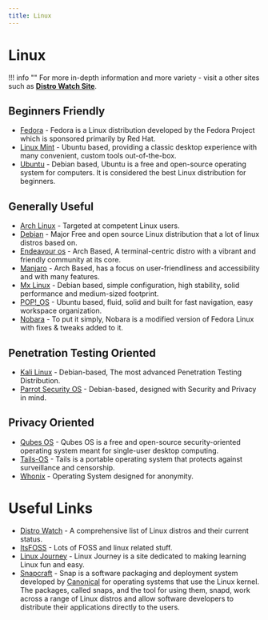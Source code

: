 ```yaml
---
title: Linux
---
```


# Linux

!!! info ""
    For more in-depth information and more variety - visit a other sites such as [**Distro Watch Site**](https://distrowatch.com/).

## Beginners Friendly

-   [Fedora](https://www.fedoraproject.org/) - Fedora is a Linux distribution developed by the Fedora Project which is sponsored primarily by Red Hat.
-   [Linux Mint](https://linuxmint.com/) - Ubuntu based, providing a classic desktop experience with many convenient, custom tools out-of-the-box.
-   [Ubuntu](https://www.ubuntu.com/) - Debian based, Ubuntu is a free and open-source operating system for computers. It is considered the best Linux distribution for beginners.

## Generally Useful

-   [Arch Linux](https://www.archlinux.org/) - Targeted at competent Linux users.
-   [Debian](https://www.debian.org/) - Major Free and open source Linux distribution that a lot of linux distros based on.
-   [Endeavour os](https://endeavouros.com/) - Arch Based, A terminal-centric distro with a vibrant and friendly community at its core.
-   [Manjaro](https://manjaro.org/) - Arch Based, has a focus on user-friendliness and accessibility and with many features.
-   [Mx Linux](https://mxlinux.org/) - Debian based, simple configuration, high stability, solid performance and medium-sized footprint.
-   [POP!\_OS](https://pop.system76.com/) - Ubuntu based, fluid, solid and built for fast navigation, easy workspace organization.
-   [Nobara](https://nobaraproject.org/) - To put it simply, Nobara is a modified version of Fedora Linux with fixes & tweaks added to it.

## Penetration Testing Oriented

-   [Kali Linux](https://www.kali.org/) - Debian-based, The most advanced Penetration Testing Distribution.
-   [Parrot Security OS](https://www.parrotsec.org/) - Debian-based, designed with Security and Privacy in mind.

## Privacy Oriented

-   [Qubes OS](https://www.qubes-os.org/) - Qubes OS is a free and open-source security-oriented operating system meant for single-user desktop computing.
-   [Tails-OS](https://tails.boum.org/) - Tails is a portable operating system that protects against surveillance and censorship.
-   [Whonix](https://www.whonix.org/) - Operating System designed for anonymity.

# Useful Links

-   [Distro Watch](https://distrowatch.com/) - A comprehensive list of Linux distros and their current status.
-   [ItsFOSS](https://itsfoss.com/) - Lots of FOSS and linux related stuff.
-   [Linux Journey](https://linuxjourney.com/) - Linux Journey is a site dedicated to making learning Linux fun and easy.
-   [Snapcraft](https://snapcraft.io/) - Snap is a software packaging and deployment system developed by [Canonical](https://canonical.com/) for operating systems that use the Linux kernel. The packages, called snaps, and the tool for using them, snapd, work across a range of Linux distros and allow software developers to distribute their applications directly to the users.

